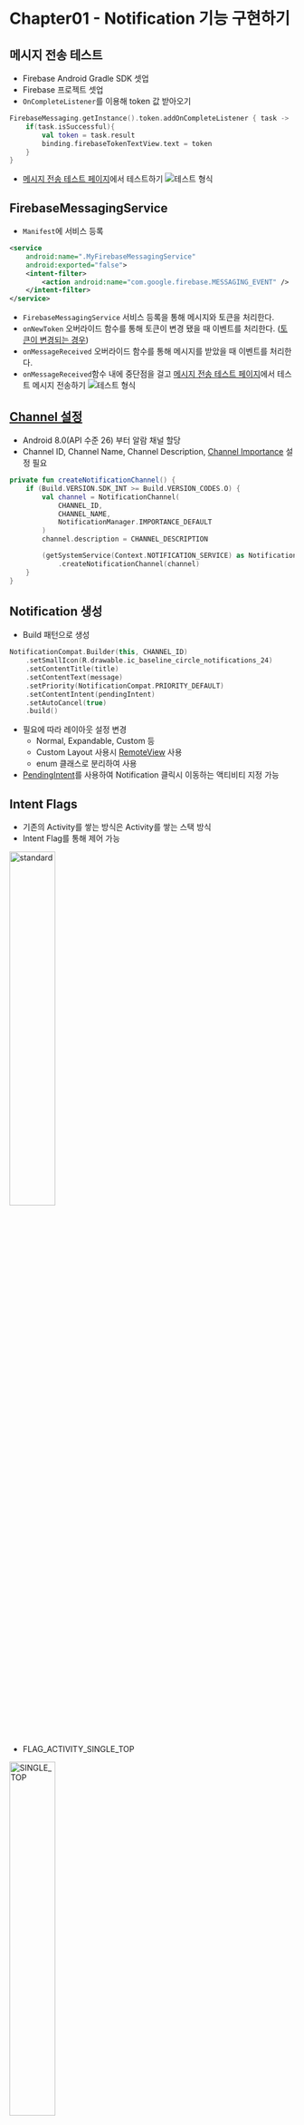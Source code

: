 # Chapter01 - Notification 기능 구현하기

##  메시지 전송 테스트

- Firebase Android Gradle SDK 셋업
- Firebase 프로젝트 셋업
- `OnCompleteListener`를 이용해 token 값 받아오기
```kotlin
FirebaseMessaging.getInstance().token.addOnCompleteListener { task ->
    if(task.isSuccessful){
        val token = task.result
        binding.firebaseTokenTextView.text = token
    }
}
```

- [메시지 전송 테스트 페이지](https://console.firebase.google.com/project/aop-part3-chapter01-25e62/notification/compose)에서 테스트하기
![테스트 형식](./resources/try_notification.png)


## FirebaseMessagingService
- `Manifest`에 서비스 등록
```xml
<service
    android:name=".MyFirebaseMessagingService"
    android:exported="false">
    <intent-filter>
        <action android:name="com.google.firebase.MESSAGING_EVENT" />
    </intent-filter>
</service>
```
- `FirebaseMessagingService` 서비스 등록을 통해 메시지와 토큰을 처리한다.
- `onNewToken` 오버라이드 함수를 통해 토큰이 변경 됐을 때 이벤트를 처리한다. ([토큰이 변경되는 경우](https://firebase.google.com/docs/cloud-messaging/android/first-message?hl=ko&authuser=0#access_the_registration_token))
- `onMessageReceived` 오버라이드 함수를 통해 메시지를 받았을 때 이벤트를 처리한다.
- `onMessageReceived`함수 내에 중단점을 걸고 [메시지 전송 테스트 페이지](https://firebase.google.com/docs/reference/fcm/rest/v1/projects.messages/send)에서 테스트 메시지 전송하기
![테스트 형식](./resources/try_send_message.png)


## [Channel 설정](https://developer.android.com/training/notify-user/channels?hl=ko)
- Android 8.0(API 수준 26) 부터 알람 채널 할당
- Channel ID, Channel Name, Channel Description, [Channel Importance](https://developer.android.com/training/notify-user/channels?hl=ko#importance) 설정 필요
```kotlin
private fun createNotificationChannel() {
    if (Build.VERSION.SDK_INT >= Build.VERSION_CODES.O) {
        val channel = NotificationChannel(
            CHANNEL_ID,
            CHANNEL_NAME,
            NotificationManager.IMPORTANCE_DEFAULT
        )
        channel.description = CHANNEL_DESCRIPTION

        (getSystemService(Context.NOTIFICATION_SERVICE) as NotificationManager)
            .createNotificationChannel(channel)
    }
}
```

## Notification 생성
- Build 패턴으로 생성 
```kotlin
NotificationCompat.Builder(this, CHANNEL_ID)
    .setSmallIcon(R.drawable.ic_baseline_circle_notifications_24)
    .setContentTitle(title)
    .setContentText(message)
    .setPriority(NotificationCompat.PRIORITY_DEFAULT)
    .setContentIntent(pendingIntent)
    .setAutoCancel(true)
    .build()
```
- 필요에 따라 레이아웃 설정 변경
    - Normal, Expandable, Custom 등
    - Custom Layout 사용시 [RemoteView](https://developer.android.com/reference/android/widget/RemoteViews) 사용
    - enum 클래스로 분리하여 사용
- [PendingIntent](https://developer.android.com/reference/android/app/PendingIntent)를 사용하여 Notification 클릭시 이동하는 액티비티 지정 가능


## Intent Flags
- 기존의 Activity를 쌓는 방식은 Activity를 쌓는 스택 방식
- Intent Flag를 통해 제어 가능

<img src="./resources/activity_flag1.png" width="40%" title="standard" alt="standard" />


- FLAG_ACTIVITY_SINGLE_TOP

<img src="./resources/activity_flag2.png" width="40%" title="SINGLE_TOP" alt="SINGLE_TOP" />

- 호출한 Activity의 `override fun onNewIntent(intent: Intent?)` 함수 호출


# Chapter02 - 오늘의 명언

## Firebase Remote Config
- firebase 콘솔에서 remote config를 수정하는 것만으도로 이미 지정된 코드를 통해 앱을 재 출시할 필요 없이 변경할 수 있다.
- use cases
    - 배포된 어플의 일정 유저에게만 새로운 기능 출시하기
    - 지역, 언어별 문구나 이미지 등 원격 수정
    - 제한된 그룹에게 새로운 기능 테스트
- [Throttling](https://firebase.google.com/docs/remote-config/get-started?hl=en&authuser=0&platform=android#throttling)
    - 개발환경에서는 짧은 시간 간격으로 페치를 진행 할 수 있지만, 실제 배포 환경에서는 자주 페치를 수행하면 Throttling이 걸릴 수 있다.
    - `minimumFetchIntervalInSeconds` 속성을통해 최소 페치 인터벌을 12시간으로 제한해야한다.
- `fetch`, `activate`로 구성하여 사용
```kotlin
remoteConfig.fetchAndActivate().addOnCompleteListener {
    if (it.isSuccessful) {
        val quotes = parseQuotesJson(remoteConfig.getString("quotes"))
        val isNameRevealed = remoteConfig.getBoolean("is_name_revealed")
    }
}
```
![remote config value](./resources/remote_config.png)

## ViewPager
- `ViewHolder Pattern`으로 구현
- 아이템 개수 무한으로 늘리기
    - 아이템 개수를 int max 값으로 설정 
    ```kotlin
    override fun getItemCount() = Int.MAX_VALUE
    ```
    - `onBindViewHolder`함수에서 bind하는 아이템을 조정
    ```kotlin
    override fun onBindViewHolder(holder: QuoteViewHolder, position: Int) {
        val actualPosition = position % quotes.size // position이 itemList 범위를 벗어나도 다시 0부터 시작한다.
        holder.bind(quotes[actualPosition], isNameRevealed)
    }
    ```
    - adapter 바인딩 직후 현재 Item을 ItemCount의 중간에 있는 position에 해당하는 Item으로 설정하여 양 옆으로 모두 이동이 가능하도록 설정한다.
    ```kotlin
    binding.viewPager.adapter = adapter
    binding.viewPager.setCurrentItem(adapter.itemCount / 2 - 1 , false)
    ```
- 아이템 자연스럽게 전환하기
    - `setPageTransformer`함수를 통해 페이지 전환시 이벤트를 설정한다
    - Item의 Position이 0에 가까워 질수록 alpha 값을 1로 수렴하게 한다
    ```kotlin
    binding.viewPager.setPageTransformer { page, position ->
        when{
            position.absoluteValue >= 1F -> {
                page.alpha = 0F
            }

            position == 0F -> {
                page.alpha = 1F
            }

            else -> {
                page.alpha = 1F - 2 * position.absoluteValue
            }
        }
    }
    ```

# Chapter03 - 알람 앱

## kotlin format chatacter
- 숫자 자리수를 지정해줄 때 유용하다
    - %d : 정수값 지정
    - %f : 소수값 지정 (.2f 의미는 소수점 기준으로 하위 2자리까지 출력)
    -  %s : 문자열값 지정
```kotlin 
val str = "%02d, %.2f".format(4, 10) // 04, 10.00
```

## [Shared Preferences](https://developer.android.com/training/data-storage/shared-preferences)
- key-value 쌍을 저장할 때 사용한다.
- name, key를 지정해놓고 사용해야 하는데 `companion object`에 const로 할당해서 사용하는게 좋다.
- 여러 데이터를 저장할 때에는 Json 형식으로 사용하면 편하다.
- Pregerences를 가져 올때 `MODE_PRIVATE` 모드로 가져오는데 다른앱에서 사용하지 못하게 한다. 퍼블릭으로 사용하는 방법은 deprecated
- 에디터 저장시에 `commit()`, `apply()` 2가지 방법이 있다.
    - `commit() : boolean` : 쓰레드를 블록시키며 실행 결과값을 boolean으로 리턴한다
    - `apply() : Unit` : 쓰레드를 블록시키지 않는다.

## Background 작업
- Immediate tasks (즉시 실행해야하는 작업)
    - Thread
    - Handler
    - Kotlin coroutines
- Deferred tasks (지연된 작업)
    - WorkManager
- Exact tasks (정시에 실행해야 하는 작업)
    - AlarmManager

## [AlarmManager](https://developer.android.com/training/scheduling/alarms)
- 원하는 시간에 이벤트를 발생시킬 수 있음
    - RTC_WAKEUP : 절대시간 (absolute time)
    - ELAPSED_REALTIME_WAKEUP : 휴대폰이 부팅 된 이후 지난 시간
- 알람을 설정 할 때 `setRepeating()` 대신 `setInexactRepeating()`을 사용하면 자원을 줄일 수 있다. 하지만 시간 정확도는 떨어진다.
- doze모드에서 사용이 필요하면 `setAndAllowWhileIdle(), setExactAndAllowWhileIdle()`을 사용하면 된다.


# Chapter04 - 도서 리뷰 앱
## Retrofit2
- Restful API 호출하여 사용하는 라이브러리
- gson과 함께 사용하면 모델을 편하게 사용할 수 있음
- 모델생성시 `@SerializedName` 어노테이션을 사용해서 json object키와 필드 이름을 다르게 지정할 수 있음
- response json 최상단에 모델값이 없더라도 Dto 클래스를 사용해서 node를 맞추어 사용하면 따로 파싱할 필요 없음
```kotlin
data class SearchBookDto (
    @SerializedName("title") val title : String,
    @SerializedName("item") val books : List<Book>,
)
```

## Room
- 내장 DB를 사용하는 라이브러리
- 어노테이션 이용
    - Entity : 테이블
    - PrimaryKey : 기본키
    - ColumnInfo : 컬럼 정보
```kotlin
@Entity
data class History(
    @PrimaryKey val uid : Int?,
    @ColumnInfo(name = "keyword") val keyword : String?
)
```
- 인터페이스를 이용해 Dao를 만들고 쿼리를 작성함
```kotlin
@Dao
interface HistoryDao {
    @Query("SELECT * FROM history")
    fun getAll() : List<History>

    @Insert
    fun insertHistory(history: History)

    @Query("DELETE FROM history WHERE keyword = :keyword")
    fun delete(keyword : String)
}
```
- 테이블이 추가되거나 변경 될 때는 db버전을 올리고, 마이그레이션 코드를 직접 작성해서 진행함
```kotlin
fun getAppDatabase(context : Context) : AppDatabase{
    val migration_1_2 = object : Migration(1,2){
        override fun migrate(database: SupportSQLiteDatabase) {
            database.execSQL("CREATE TABLE `REVIEW` (`id` INTEGER, `review` TEXT," + "PRIMARY KEY(`id`))")
        }
    }
    return Room.databaseBuilder(
        context,
        AppDatabase::class.java,
        "BookSearchDB"
    )
        .addMigrations(migration_1_2)
        .build()
}

```


## RecyclerView
- Adapter안에 ViewHolder를 inner class로 작성해 이벤트 리스너를 파라미터롤 받아 사용할 수 있음
```kotlin
class HistoryAdapter(val historyDeleteClickedListener : (String) -> Unit) : ListAdapter<History, HistoryAdapter.HistoryItemViewHolder>(diffUtil){
    inner class HistoryItemViewHolder(private val binding : ItemHistoryBinding) : RecyclerView.ViewHolder(binding.root){
        fun bind(historyModel : History) {
            binding.historyKeywordDeleteButton.setOnClickListener {
                historyDeleteClickedListener(historyModel.keyword.orEmpty())
            }
...
```
- `diffUtil`을 이용해 notifyDataSetChanged() 사용 하지않기
    - `notifyDataSetChanged()`를 사용하면 리스트를 모두 비우고 처음부터 다시 렌더링함
    - `diffUtil`를 사용하면 이전 데이터와 현재 데이터의 상태 차이를 계산하고 최소한의 데이터만 갱신한다.

## Glide
- 서버에 있는 이미지 URL을 가지고 있을 때 이미지를 편리하게 적용할 수 있다.
```kotlin
Glide.with(binding.coverImageView.context)
            .load(bookModel?.coverSmallUrl.orEmpty())
            .into(binding.coverImageView)
```